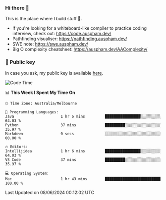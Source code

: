 ### Hi there 👋

This is the place where I build stuff 👀. 

- If you're looking for a whiteboard-like compiler to practice coding interview, check out: https://code.auspham.dev/
- Pathfinding visualiser: https://pathfinding.auspham.dev/
- SWE note: https://swe.auspham.dev/
- Big O complexity cheatsheet: https://auspham.dev/AAComplexity/

### 🔑 Public key

In case you ask, my public key is available [here](https://public.auspham.dev/).

<!--START_SECTION:waka-->
![Code Time](http://img.shields.io/badge/Code%20Time-1%2C278%20hrs%2034%20mins-blue)

📊 **This Week I Spent My Time On** 

```text
🕑︎ Time Zone: Australia/Melbourne

💬 Programming Languages: 
Java                     1 hr 6 mins         ████████████████░░░░░░░░░   64.03 % 
Python                   37 mins             █████████░░░░░░░░░░░░░░░░   35.97 % 
Markdown                 0 secs              ░░░░░░░░░░░░░░░░░░░░░░░░░   00.00 % 

🔥 Editors: 
Intellijidea             1 hr 6 mins         ████████████████░░░░░░░░░   64.03 % 
VS Code                  37 mins             █████████░░░░░░░░░░░░░░░░   35.97 % 

💻 Operating System: 
Mac                      1 hr 43 mins        █████████████████████████   100.00 % 
```


 Last Updated on 08/06/2024 00:12:02 UTC
<!--END_SECTION:waka-->

<!--
**rockmanvnx6/rockmanvnx6** is a ✨ _special_ ✨ repository because its `README.md` (this file) appears on your GitHub profile.

Here are some ideas to get you started:

- 🔭 I’m currently working on ...
- 🌱 I’m currently learning ...
- 👯 I’m looking to collaborate on ...
- 🤔 I’m looking for help with ...
- 💬 Ask me about ...
- 📫 How to reach me: ...
- 😄 Pronouns: ...
- ⚡ Fun fact: ...
-->
